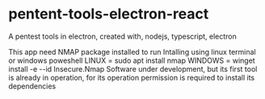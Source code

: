 # pentent-tools-electron-react
A pentest tools in electron, created with, nodejs, typescript, electron

This app need NMAP package installed to run
Intalling using linux terminal or windows poweshell 
LINUX = sudo apt install nmap
WINDOWS = winget install -e --id Insecure.Nmap
Software under development, but its first tool is already in operation, for its operation permission is required to install its dependencies
